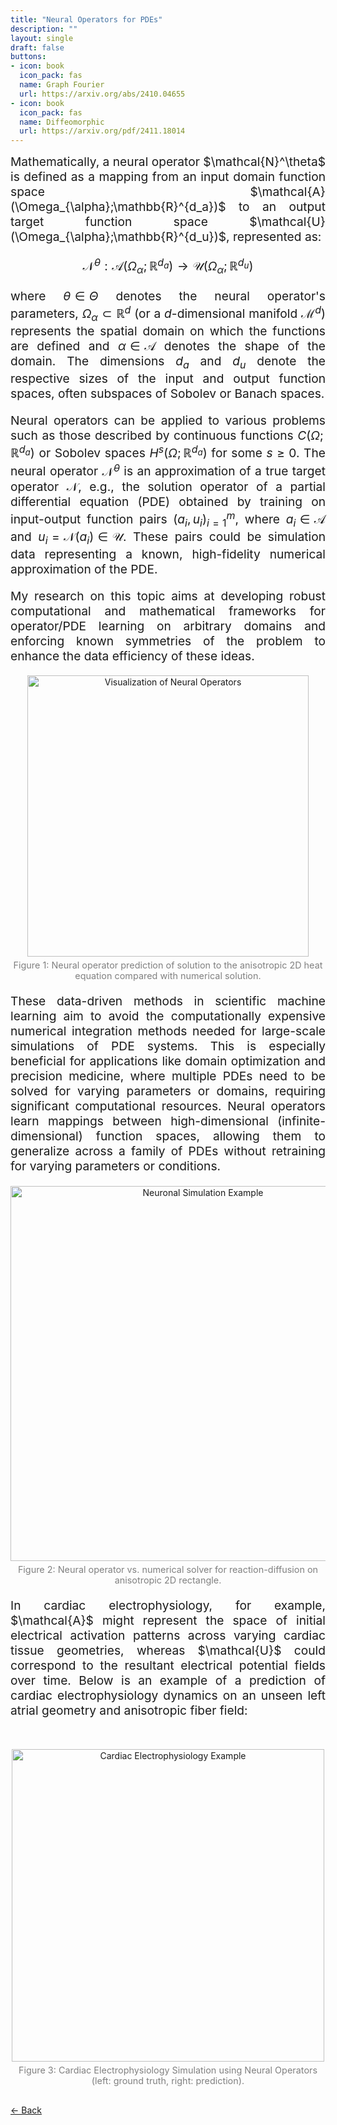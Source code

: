 ```yaml
---
title: "Neural Operators for PDEs"
description: ""
layout: single
draft: false
buttons:
- icon: book
  icon_pack: fas
  name: Graph Fourier
  url: https://arxiv.org/abs/2410.04655
- icon: book
  icon_pack: fas
  name: Diffeomorphic
  url: https://arxiv.org/pdf/2411.18014
---
```


<!-- Main content with larger font -->
<div style="text-align: justify; font-size: 1.2rem;">
  Mathematically, a neural operator $\mathcal{N}^\theta$ is defined as a mapping from an input domain function space $\mathcal{A}(\Omega_{\alpha};\mathbb{R}^{d_a})$ to an output target function space $\mathcal{U}(\Omega_{\alpha};\mathbb{R}^{d_u})$, represented as:

  $$\mathcal{N}^{\theta}: \mathcal{A}(\Omega_{\alpha};\mathbb{R}^{d_a}) \rightarrow \mathcal{U}(\Omega_{\alpha};\mathbb{R}^{d_u})$$

  where $\theta \in \Theta$ denotes the neural operator's parameters, $\Omega_{\alpha} \subset \mathbb{R}^d$ (or a $d$-dimensional manifold $\mathcal{M}^d$) represents the spatial domain on which the functions are defined and $\alpha \in \mathscr{A}$ denotes the shape of the domain. The dimensions $d_a$ and $d_u$ denote the respective sizes of the input and output function spaces, often subspaces of Sobolev or Banach spaces.

  Neural operators can be applied to various problems such as those described by continuous functions $C(\Omega;\mathbb{R}^{d_a})$ or Sobolev spaces $H^s(\Omega;\mathbb{R}^{d_a})$ for some $s \ge 0$. The neural operator $\mathcal{N}^{\theta}$ is an approximation of a true target operator $\mathcal{N}$, e.g., the solution operator of a partial differential equation (PDE) obtained by training on input-output function pairs $(a_i, u_i)_{i=1}^{m}$, where $a_i \in \mathcal{A}$ and $u_i = \mathcal{N}(a_i) \in \mathcal{U}$. These pairs could be simulation data representing a known, high-fidelity numerical approximation of the PDE.

  My research on this topic aims at developing robust computational and mathematical frameworks for operator/PDE learning on arbitrary domains and enforcing known symmetries of the problem to enhance the data efficiency of these ideas.
</div>

<!-- First Image/GIF with caption -->
<div style="text-align: center; margin-top: 10px; margin-bottom: 20px;">
  <img src="/images/rf_heat_3_animated.gif" alt="Visualization of Neural Operators" 
       style="width: 450px; height: auto;">
  <p style="font-size: 0.9rem; color: gray; margin-top: 5px;">
    Figure 1: Neural operator prediction of solution to the anisotropic 2D heat equation compared with numerical solution.
  </p>
</div>

<div style="text-align: justify; font-size: 1.2rem;">
  These data-driven methods in scientific machine learning aim to avoid the computationally expensive numerical integration methods needed for large-scale simulations of PDE systems. This is especially beneficial for applications like domain optimization and precision medicine, where multiple PDEs need to be solved for varying parameters or domains, requiring significant computational resources. Neural operators learn mappings between high-dimensional (infinite-dimensional) function spaces, allowing them to generalize across a family of PDEs without retraining for varying parameters or conditions.
</div>

<!-- Middle Image/GIF with caption -->
<div style="text-align: center; margin-top: 20px; margin-bottom: 20px;">
  <img src="/images/random_rect_animation_3.gif" alt="Neuronal Simulation Example" 
       style="width: 600px; height: auto;">
  <p style="font-size: 0.9rem; color: gray; margin-top: 5px;">
    Figure 2: Neural operator vs. numerical solver for reaction-diffusion on anisotropic 2D rectangle.
  </p>
</div>

<div style="text-align: justify; font-size: 1.2rem;">
  In cardiac electrophysiology, for example, $\mathcal{A}$ might represent the space of initial electrical activation patterns across varying cardiac tissue geometries, whereas $\mathcal{U}$ could correspond to the resultant electrical potential fields over time. Below is an example of a prediction of cardiac electrophysiology dynamics on an unseen left atrial geometry and anisotropic fiber field:
</div>

<!-- Second Image/GIF with caption -->
<div style="text-align: center; margin-top: 50px;">
  <img src="/images/septal_single_atria_animation2.gif" alt="Cardiac Electrophysiology Example" 
       style="width: 500px; height: auto;">
  <p style="font-size: 0.9rem; color: gray; margin-top: 5px;">
    Figure 3: Cardiac Electrophysiology Simulation using Neural Operators (left: ground truth, right: prediction).
  </p>
</div>


<!-- Back Button at the Bottom with Hover Effect -->
<div style="text-align: left; margin-top: 30px;">
  <a href="javascript:history.back()" 
     class="link dim ba br2 ph3 pv2 mb2 dib gray"
     style="transition: background-color 0.3s ease, color 0.3s ease;">
    ← Back
  </a>
</div>
